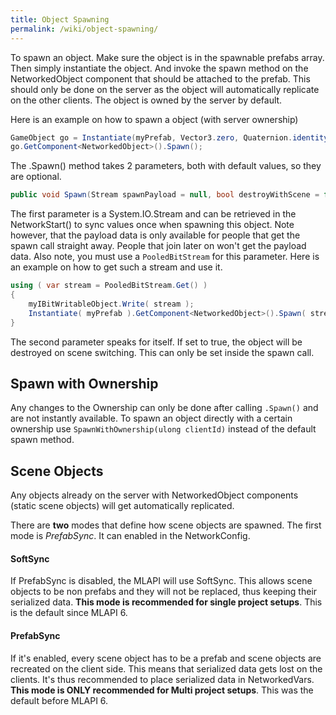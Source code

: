 ```yaml
---
title: Object Spawning
permalink: /wiki/object-spawning/
---
```


To spawn an object. Make sure the object is in the spawnable prefabs array. Then simply instantiate the object. And 
invoke the spawn method on the NetworkedObject component that should be attached to the prefab. This should only be done on the server as the object will automatically replicate on the other clients. The object is owned by the server by default.

Here is an example on how to spawn a object (with server ownership)
```csharp
GameObject go = Instantiate(myPrefab, Vector3.zero, Quaternion.identity);
go.GetComponent<NetworkedObject>().Spawn();
```

The .Spawn() method takes 2 parameters, both with default values, so they are optional.
```csharp
public void Spawn(Stream spawnPayload = null, bool destroyWithScene = false);
```
The first parameter is a System.IO.Stream and can be retrieved in the NetworkStart() to sync values once when spawning this object. Note however, that the payload data is only available for people that get the spawn call straight away. People that join later on won't get the payload data. Also note, you must use a `PooledBitStream` for this parameter. Here is an example on how to get such a stream and use it.
```csharp
using ( var stream = PooledBitStream.Get() )
{
    myIBitWritableObject.Write( stream );
    Instantiate( myPrefab ).GetComponent<NetworkedObject>().Spawn( stream );
}
```

The second parameter speaks for itself. If set to true, the object will be destroyed on scene switching. This can only be set inside the spawn call.

## Spawn with Ownership
Any changes to the Ownership can only be done after calling ```.Spawn()``` and are not instantly available. To spawn an object directly with a certain ownership use ```SpawnWithOwnership(ulong clientId)``` instead of the default spawn method. 

## Scene Objects
Any objects already on the server with NetworkedObject components (static scene objects) will get automatically replicated. 

There are **two** modes that define how scene objects are spawned. The first mode is *PrefabSync*. It can enabled in the NetworkConfig.

#### SoftSync
If PrefabSync is disabled, the MLAPI will use SoftSync. This allows scene objects to be non prefabs and they will not be replaced, thus keeping their serialized data. **This mode is recommended for single project setups**. This is the default since MLAPI 6.

#### PrefabSync
If it's enabled, every scene object has to be a prefab and scene objects are recreated on the client side. This means that serialized data gets lost on the clients. It's thus recommended to place serialized data in NetworkedVars. **This mode is ONLY recommended for Multi project setups**. This was the default before MLAPI 6.
